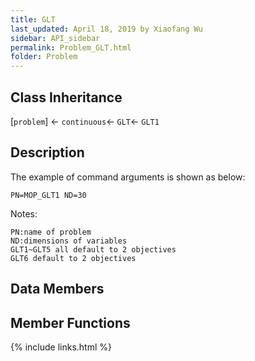 ```yaml
---
title: GLT
last_updated: April 18, 2019 by Xiaofang Wu
sidebar: API_sidebar
permalink: Problem_GLT.html
folder: Problem
---
```


## Class Inheritance

[`problem`] &larr; `continuous`&larr; `GLT`&larr; `GLT1`

## Description

The example of command arguments is shown as below:
```
PN=MOP_GLT1 ND=30
```
Notes:
```
PN:name of problem
ND:dimensions of variables
GLT1~GLT5 all default to 2 objectives
GLT6 default to 2 objectives
```
## Data Members


## Member Functions


{% include links.html %}
